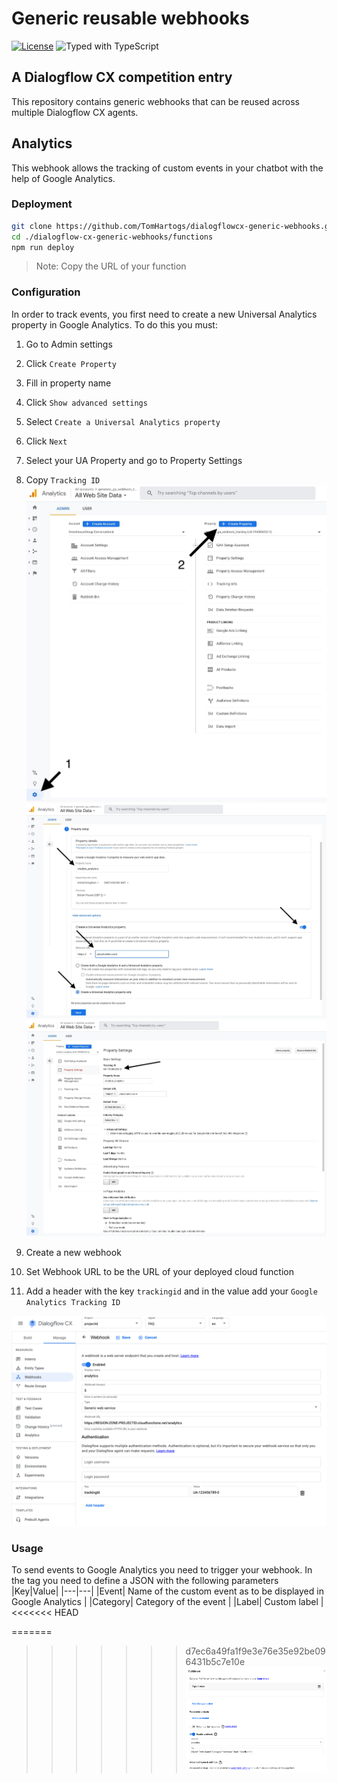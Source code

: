 # Generic reusable webhooks

[![License](https://img.shields.io/badge/License-Apache%202.0-blue.svg)](https://opensource.org/licenses/Apache-2.0) ![Typed with TypeScript](https://flat.badgen.net/badge/icon/Typed?icon=typescript&label&labelColor=blue&color=555555)

## A Dialogflow CX competition entry

This repository contains generic webhooks that can be reused across multiple Dialogflow CX agents.


## Analytics
This webhook allows the tracking of custom events in your chatbot with the help of Google Analytics.
### Deployment
```bash
git clone https://github.com/TomHartogs/dialogflowcx-generic-webhooks.git
cd ./dialogflow-cx-generic-webhooks/functions
npm run deploy
```
> Note: Copy the URL of your function

### Configuration
In order to track events, you first need to create a new Universal Analytics property in Google Analytics. 
To do this you must:
1. Go to Admin settings
2. Click `Create Property`
3. Fill in property name
4. Click `Show advanced settings`
5. Select `Create a Universal Analytics property`
6. Click `Next`
7. Select your UA Property and go to Property Settings
8. Copy `Tracking ID`
![Google Analytics setup](./resources/img/ga-setup.jpeg?raw=true)
![Property settings](./resources/img/property-settings.jpeg?raw=true)
![Tracking id](./resources/img/tracking-id.jpeg?raw=true)

1. Create a new webhook
2. Set Webhook URL to be the URL of your deployed cloud function
3. Add a header with the key `trackingid` and in the value add your `Google Analytics Tracking ID`

![Dialogflow CX webhook settings](./resources/img/webhook-settings.png?raw=true)

### Usage
To send events to Google Analytics you need to trigger your webhook.
In the tag you need to define a JSON with the following parameters
|Key|Value|
|---|---|
|Event| Name of the custom event as to be displayed in Google Analytics |
|Category| Category of the event |
|Label| Custom label |
<<<<<<< HEAD

=======
>>>>>>> d7ec6a49fa1f9e3e76e35e92be096431b5c7e10e
![Dialogflow CX fulfillment settings](./resources/img/fulfillment-settings.png?raw=true)